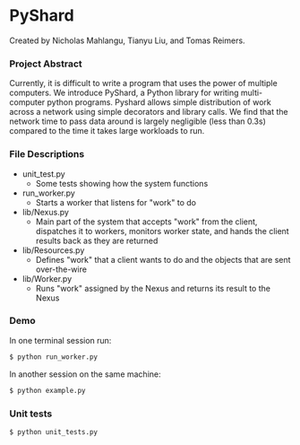 # PyShard
Created by Nicholas Mahlangu, Tianyu Liu, and Tomas Reimers.

### Project Abstract
Currently, it is difficult to write a program that uses the power of multiple computers. We introduce PyShard, a Python library for writing multi-computer python programs. Pyshard allows simple distribution of work across a network using simple decorators and library calls. We find that the network time to pass data around is largely negligible (less than 0.3s) compared to the time it takes large workloads to run.

### File Descriptions
* unit_test.py
    * Some tests showing how the system functions
* run_worker.py
    * Starts a worker that listens for "work" to do
* lib/Nexus.py
    * Main part of the system that accepts "work" from the client, dispatches it to workers, monitors worker state, and hands the client results back as they are returned
* lib/Resources.py
    * Defines "work" that a client wants to do and the objects that are sent over-the-wire  
* lib/Worker.py
    * Runs "work" assigned by the Nexus and returns its result to the Nexus

### Demo
In one terminal session run:

```sh
$ python run_worker.py
```

In another session on the same machine:

```sh
$ python example.py
```

### Unit tests

```sh
$ python unit_tests.py
```
